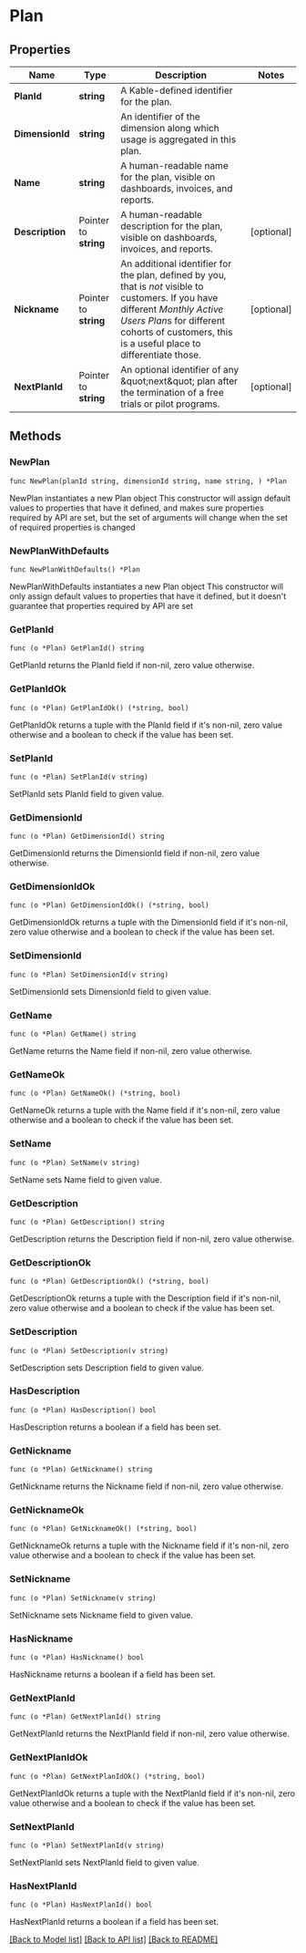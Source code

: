 # Plan

## Properties

Name | Type | Description | Notes
------------ | ------------- | ------------- | -------------
**PlanId** | **string** | A Kable-defined identifier for the plan. | 
**DimensionId** | **string** | An identifier of the dimension along which usage is aggregated in this plan. | 
**Name** | **string** | A human-readable name for the plan, visible on dashboards, invoices, and reports. | 
**Description** | Pointer to **string** | A human-readable description for the plan, visible on dashboards, invoices, and reports. | [optional] 
**Nickname** | Pointer to **string** | An additional identifier for the plan, defined by you, that is *not* visible to customers. If you have different *Monthly Active Users Plan*s for different cohorts of customers, this is a useful place to differentiate those. | [optional] 
**NextPlanId** | Pointer to **string** | An optional identifier of any \&quot;next\&quot; plan after the termination of a free trials or pilot programs. | [optional] 

## Methods

### NewPlan

`func NewPlan(planId string, dimensionId string, name string, ) *Plan`

NewPlan instantiates a new Plan object
This constructor will assign default values to properties that have it defined,
and makes sure properties required by API are set, but the set of arguments
will change when the set of required properties is changed

### NewPlanWithDefaults

`func NewPlanWithDefaults() *Plan`

NewPlanWithDefaults instantiates a new Plan object
This constructor will only assign default values to properties that have it defined,
but it doesn't guarantee that properties required by API are set

### GetPlanId

`func (o *Plan) GetPlanId() string`

GetPlanId returns the PlanId field if non-nil, zero value otherwise.

### GetPlanIdOk

`func (o *Plan) GetPlanIdOk() (*string, bool)`

GetPlanIdOk returns a tuple with the PlanId field if it's non-nil, zero value otherwise
and a boolean to check if the value has been set.

### SetPlanId

`func (o *Plan) SetPlanId(v string)`

SetPlanId sets PlanId field to given value.


### GetDimensionId

`func (o *Plan) GetDimensionId() string`

GetDimensionId returns the DimensionId field if non-nil, zero value otherwise.

### GetDimensionIdOk

`func (o *Plan) GetDimensionIdOk() (*string, bool)`

GetDimensionIdOk returns a tuple with the DimensionId field if it's non-nil, zero value otherwise
and a boolean to check if the value has been set.

### SetDimensionId

`func (o *Plan) SetDimensionId(v string)`

SetDimensionId sets DimensionId field to given value.


### GetName

`func (o *Plan) GetName() string`

GetName returns the Name field if non-nil, zero value otherwise.

### GetNameOk

`func (o *Plan) GetNameOk() (*string, bool)`

GetNameOk returns a tuple with the Name field if it's non-nil, zero value otherwise
and a boolean to check if the value has been set.

### SetName

`func (o *Plan) SetName(v string)`

SetName sets Name field to given value.


### GetDescription

`func (o *Plan) GetDescription() string`

GetDescription returns the Description field if non-nil, zero value otherwise.

### GetDescriptionOk

`func (o *Plan) GetDescriptionOk() (*string, bool)`

GetDescriptionOk returns a tuple with the Description field if it's non-nil, zero value otherwise
and a boolean to check if the value has been set.

### SetDescription

`func (o *Plan) SetDescription(v string)`

SetDescription sets Description field to given value.

### HasDescription

`func (o *Plan) HasDescription() bool`

HasDescription returns a boolean if a field has been set.

### GetNickname

`func (o *Plan) GetNickname() string`

GetNickname returns the Nickname field if non-nil, zero value otherwise.

### GetNicknameOk

`func (o *Plan) GetNicknameOk() (*string, bool)`

GetNicknameOk returns a tuple with the Nickname field if it's non-nil, zero value otherwise
and a boolean to check if the value has been set.

### SetNickname

`func (o *Plan) SetNickname(v string)`

SetNickname sets Nickname field to given value.

### HasNickname

`func (o *Plan) HasNickname() bool`

HasNickname returns a boolean if a field has been set.

### GetNextPlanId

`func (o *Plan) GetNextPlanId() string`

GetNextPlanId returns the NextPlanId field if non-nil, zero value otherwise.

### GetNextPlanIdOk

`func (o *Plan) GetNextPlanIdOk() (*string, bool)`

GetNextPlanIdOk returns a tuple with the NextPlanId field if it's non-nil, zero value otherwise
and a boolean to check if the value has been set.

### SetNextPlanId

`func (o *Plan) SetNextPlanId(v string)`

SetNextPlanId sets NextPlanId field to given value.

### HasNextPlanId

`func (o *Plan) HasNextPlanId() bool`

HasNextPlanId returns a boolean if a field has been set.


[[Back to Model list]](../README.md#documentation-for-models) [[Back to API list]](../README.md#documentation-for-api-endpoints) [[Back to README]](../README.md)


